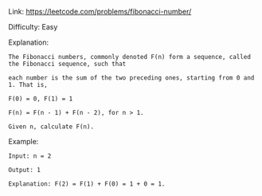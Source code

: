 Link: https://leetcode.com/problems/fibonacci-number/

Difficulty: Easy

Explanation:
    
    The Fibonacci numbers, commonly denoted F(n) form a sequence, called the Fibonacci sequence, such that
    
    each number is the sum of the two preceding ones, starting from 0 and 1. That is,
    
    F(0) = 0, F(1) = 1
    
    F(n) = F(n - 1) + F(n - 2), for n > 1.
    
    Given n, calculate F(n).

Example:
    
    Input: n = 2
    
    Output: 1
    
    Explanation: F(2) = F(1) + F(0) = 1 + 0 = 1.
